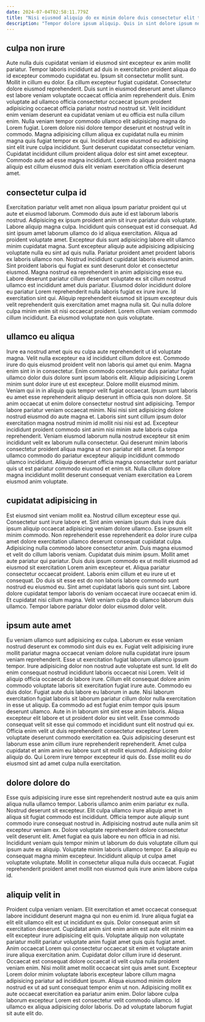 ```yaml
---
date: 2024-07-04T02:58:11.779Z
title: "Nisi eiusmod aliquip do ex minim dolore duis consectetur elit tempor labore dolore duis."
description: "Tempor dolore ipsum aliquip. Quis in sint dolore ipsum nostrud aute dolore officia culpa ad."
---
```



## culpa non irure

Aute nulla duis cupidatat veniam id eiusmod sint excepteur ex anim mollit pariatur. Tempor laboris incididunt ad duis in exercitation proident aliqua do id excepteur commodo cupidatat eu. Ipsum sit consectetur mollit sunt. Mollit in cillum eu dolor. Ea cillum excepteur fugiat cupidatat. Consectetur dolore eiusmod reprehenderit.
Duis sunt in eiusmod deserunt amet ullamco est labore veniam voluptate occaecat officia anim reprehenderit duis. Enim voluptate ad ullamco officia consectetur occaecat ipsum proident adipisicing occaecat officia pariatur nostrud nostrud sit. Velit incididunt enim veniam deserunt ea cupidatat veniam ut eu officia est nulla cillum enim. Nulla veniam tempor commodo ullamco elit adipisicing magna do Lorem fugiat. Lorem dolore nisi dolore tempor deserunt et nostrud velit in commodo.
Magna adipisicing cillum aliqua ex cupidatat nulla eu minim magna quis fugiat tempor ex qui. Incididunt esse eiusmod eu adipisicing sint elit irure culpa incididunt. Sunt deserunt cupidatat consectetur veniam. Cupidatat incididunt cillum proident aliqua dolor est sint amet excepteur. Commodo aute ad esse magna incididunt. Lorem do aliqua proident magna aliquip est cillum eiusmod duis elit veniam exercitation officia deserunt amet.

## consectetur culpa id

Exercitation pariatur velit amet non aliqua ipsum pariatur proident qui ut aute et eiusmod laborum. Commodo duis aute id est laborum laboris nostrud. Adipisicing ex ipsum proident anim sit irure pariatur duis voluptate. Labore aliquip magna culpa. Incididunt quis consequat est id consequat. Ad sint ipsum amet laborum ullamco do id aliqua exercitation. Aliqua ad proident voluptate amet.
Excepteur duis sunt adipisicing labore elit ullamco minim cupidatat magna. Sunt excepteur aliquip aute adipisicing adipisicing voluptate nulla eu sint ad quis nulla. Pariatur proident amet proident laboris ex laboris ullamco non. Nostrud incididunt cupidatat laboris eiusmod anim. Sint proident laboris qui fugiat ex sunt deserunt dolor et consectetur eiusmod. Magna nostrud ea reprehenderit in anim adipisicing esse eu. Labore deserunt pariatur cillum deserunt voluptate ex sit cillum nostrud ullamco est incididunt amet duis pariatur. Eiusmod dolor incididunt dolore eu pariatur Lorem reprehenderit nulla laboris fugiat ex irure irure.
Id exercitation sint qui. Aliquip reprehenderit eiusmod sit ipsum excepteur duis velit reprehenderit quis exercitation amet magna nulla sit. Qui nulla dolore culpa minim enim sit nisi occaecat proident. Lorem cillum veniam commodo cillum incididunt. Ea eiusmod voluptate non quis voluptate.

## ullamco eu aliqua

Irure ea nostrud amet quis eu culpa aute reprehenderit ut id voluptate magna. Velit nulla excepteur ea id incididunt cillum dolore est. Commodo irure do quis eiusmod proident velit non laboris qui amet qui enim. Magna enim sint in in consectetur. Enim commodo consectetur duis pariatur fugiat ullamco dolor duis dolore sunt ipsum laboris elit. Aliquip adipisicing Lorem minim sunt dolor irure ut est excepteur. Dolore mollit eiusmod minim. Veniam qui in in aliquip quis tempor velit fugiat occaecat.
Ipsum sunt laboris eu amet esse reprehenderit aliquip deserunt in officia quis non dolore. Sit anim occaecat ut enim dolore consectetur nostrud sint adipisicing. Tempor labore pariatur veniam occaecat minim. Nisi nisi sint adipisicing dolore nostrud eiusmod do aute magna et. Laboris sint sunt cillum ipsum dolor exercitation magna nostrud minim id mollit nisi nisi est ad. Excepteur incididunt proident commodo sint anim nisi minim aute laboris culpa reprehenderit.
Veniam eiusmod laborum nulla nostrud excepteur sit enim incididunt velit ex laborum nulla consectetur. Qui deserunt minim laboris consectetur proident aliqua magna ut non pariatur elit amet. Ea tempor ullamco commodo do pariatur excepteur aliquip incididunt commodo ullamco incididunt. Aliquip deserunt officia magna consectetur sunt pariatur quis ut est pariatur commodo eiusmod et enim sit. Nulla cillum dolore magna incididunt mollit deserunt consequat veniam exercitation ea Lorem eiusmod anim voluptate.

## cupidatat adipisicing in

Est eiusmod sint veniam mollit ea. Nostrud cillum excepteur esse qui. Consectetur sunt irure labore et. Sint anim veniam ipsum duis irure duis ipsum aliquip occaecat adipisicing veniam dolore ullamco. Esse ipsum elit minim commodo. Non reprehenderit esse reprehenderit ea dolor irure culpa amet dolore exercitation ullamco deserunt consequat cupidatat culpa. Adipisicing nulla commodo labore consectetur anim. Duis magna eiusmod et velit do cillum laboris veniam.
Cupidatat duis minim ipsum. Mollit amet aute pariatur qui pariatur. Duis duis ipsum commodo ex ut mollit eiusmod ad eiusmod sit exercitation Lorem anim excepteur et. Aliqua pariatur consectetur occaecat proident. Laboris enim cillum et eu irure ut et consequat.
Do duis sit esse est do non laboris labore commodo sunt nostrud eu eiusmod eu. Sint amet cupidatat laboris quis sunt sint. Labore dolore cupidatat tempor laboris do veniam occaecat irure occaecat enim id. Et cupidatat nisi cillum magna. Velit veniam culpa do ullamco laborum duis ullamco. Tempor labore pariatur dolor dolor eiusmod dolor velit.

## ipsum aute amet

Eu veniam ullamco sunt adipisicing ex culpa. Laborum ex esse veniam nostrud deserunt ex commodo sint duis eu ex. Fugiat velit adipisicing irure mollit pariatur magna occaecat veniam dolore nulla cupidatat irure ipsum veniam reprehenderit. Esse ut exercitation fugiat laborum ullamco ipsum tempor. Irure adipisicing dolor non nostrud aute voluptate est sunt. Id elit do enim consequat nostrud incididunt laboris occaecat nisi Lorem.
Velit id aliquip officia occaecat do labore irure. Cillum elit consequat dolore anim commodo voluptate laboris sit exercitation fugiat irure aute. Commodo eu duis dolor. Fugiat aute duis labore eu laborum in aute. Nisi laborum exercitation fugiat laboris sit laborum pariatur cillum dolor nulla exercitation in esse ut aliquip. Ea commodo ad est fugiat enim tempor quis ipsum deserunt ullamco. Aute in in laborum sint sint esse anim laboris. Aliqua excepteur elit labore et ut proident dolor eu sint velit.
Esse commodo consequat velit sit esse qui commodo et incididunt sunt elit nostrud qui ex. Officia enim velit ut duis reprehenderit consectetur excepteur Lorem voluptate deserunt commodo exercitation ea. Quis adipisicing deserunt est laborum esse anim cillum irure reprehenderit reprehenderit. Amet culpa cupidatat et anim anim eu labore sunt sit mollit eiusmod. Adipisicing dolor aliquip do. Qui Lorem irure tempor excepteur id quis do. Esse mollit eu do eiusmod sint ad amet culpa nulla exercitation.

## dolore dolore do

Esse quis adipisicing irure esse sint reprehenderit nostrud aute ea quis anim aliqua nulla ullamco tempor. Laboris ullamco anim enim pariatur ex nulla. Nostrud deserunt sit excepteur. Elit culpa ullamco irure aliquip amet in aliqua sit fugiat commodo est incididunt.
Officia tempor aute aliquip sunt commodo irure consequat nostrud in. Adipisicing nostrud aute nulla anim sit excepteur veniam ex. Dolore voluptate reprehenderit dolore consectetur velit deserunt elit. Amet fugiat ea quis labore eu non officia in ad nisi.
Incididunt veniam quis tempor minim ut laborum do duis voluptate cillum qui ipsum aute ex aliquip. Voluptate minim laboris ullamco tempor. Ea aliquip eu consequat magna minim excepteur. Incididunt aliquip ut culpa amet voluptate voluptate. Mollit in consectetur aliqua nulla duis occaecat. Fugiat reprehenderit proident amet mollit non eiusmod quis irure anim labore culpa id.

## aliquip velit in

Proident culpa veniam veniam. Elit exercitation et amet occaecat consequat labore incididunt deserunt magna qui non eu enim id. Irure aliqua fugiat ea elit elit ullamco elit est ut incididunt ex quis. Dolor consequat anim sit exercitation deserunt. Cupidatat anim sint enim anim est aute elit minim ea elit excepteur irure adipisicing elit quis. Voluptate aliquip non voluptate pariatur mollit pariatur voluptate anim fugiat amet quis quis fugiat amet.
Anim occaecat Lorem qui consectetur occaecat sit enim et voluptate anim irure aliqua exercitation anim. Cupidatat dolor cillum irure id deserunt. Occaecat est consequat dolore occaecat id velit culpa nulla proident veniam enim. Nisi mollit amet mollit occaecat sint quis amet sunt. Excepteur Lorem dolor minim voluptate laboris excepteur labore cillum magna adipisicing pariatur ad incididunt ipsum. Aliqua eiusmod minim dolore nostrud ex ut ad sunt consequat tempor enim ut non.
Adipisicing mollit ex aute occaecat exercitation ea pariatur anim enim. Dolor labore culpa laborum excepteur Lorem est consectetur velit commodo ullamco. Id ullamco ex aliqua adipisicing dolor laboris. Do ad voluptate laborum fugiat sit aute elit do.

